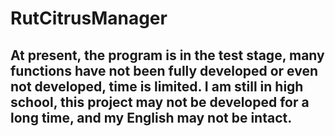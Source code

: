 # RutCitrusManager
## At present, the program is in the test stage, many functions have not been fully developed or even not developed, time is limited. I am still in high school, this project may not be developed for a long time, and my English may not be intact.